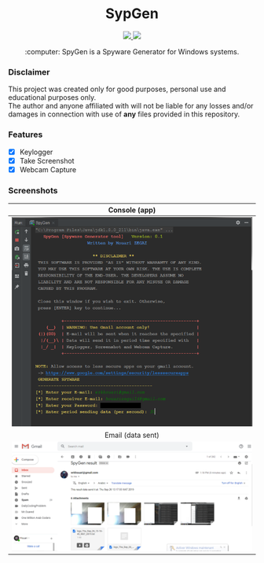 <h1 align="center">SypGen</h1>
<p align="center">
  <a href="https://www.java.com">
    <img src="https://img.shields.io/badge/Java-8-red.svg">
  </a>
  <a href="https://raw.githubusercontent.com/HouariZegai/SpyGen/master/LICENSE">
    <img src="https://img.shields.io/badge/License-Apache%202.0-blue.svg">
  </a>
</p>

<p align="center">
  :computer: SpyGen is a Spyware Generator for Windows systems.
</p>

### Disclaimer
This project was created only for good purposes, personal use and educational purposes only.  
The author and anyone affiliated with will not be liable for any losses and/or damages in connection with use of **any** files provided in this repository.

### Features
- [x] Keylogger
- [x] Take Screenshot
- [x] Webcam Capture

### Screenshots
Console (app)          |
:---------------------:|
![Console - screenshoot](screenshots/sypgen-console.PNG) |
Email (data sent)           |
![data sent in mail - screenshoot](screenshots/sypgen-mail.PNG) |
